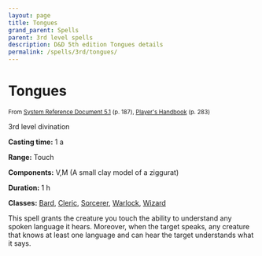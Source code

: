 ```yaml
---
layout: page
title: Tongues
grand_parent: Spells
parent: 3rd level spells 
description: D&D 5th edition Tongues details
permalink: /spells/3rd/tongues/
---
```


# Tongues

<small>From <a target="_blank" href="https://media.wizards.com/2016/downloads/DND/SRD-OGL_V5.1.pdf">System Reference Document 5.1</a> (p. 187), <a target="_blank" href="https://dnd.wizards.com/products/tabletop-games/rpg-products/rpg_playershandbook">Player's Handbook</a> (p. 283)</small>


3rd level divination

**Casting time:** 1 a

**Range:** Touch

**Components:** V,M (A small clay model of a ziggurat)

**Duration:** 1 h

**Classes:** [Bard](/classes/bard/), [Cleric](/classes/cleric/), [Sorcerer](/classes/sorcerer/), [Warlock](/classes/warlock/), [Wizard](/classes/wizard/)

This spell grants the creature you touch the ability to understand any spoken language it hears. Moreover, when the target speaks, any creature that knows at least one language and can hear the target understands what it says.